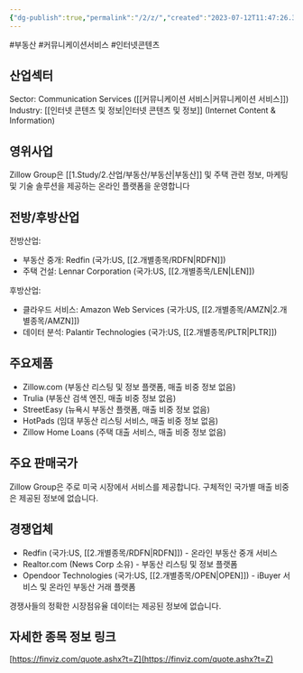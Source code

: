 ```yaml
---
{"dg-publish":true,"permalink":"/2/z/","created":"2023-07-12T11:47:26.373+09:00","updated":"2025-07-29T21:37:05.428+09:00"}
---
```


#부동산 #커뮤니케이션서비스 #인터넷콘텐츠


## 산업섹터

Sector: Communication Services ([[커뮤니케이션 서비스\|커뮤니케이션 서비스]])  
Industry: [[인터넷 콘텐츠 및 정보\|인터넷 콘텐츠 및 정보]] (Internet Content & Information)

## 영위사업

Zillow Group은 [[1.Study/2.산업/부동산/부동산\|부동산]] 및 주택 관련 정보, 마케팅 및 기술 솔루션을 제공하는 온라인 플랫폼을 운영합니다

## 전방/후방산업

전방산업:

- 부동산 중개: Redfin (국가:US, [[2.개별종목/RDFN\|RDFN]])
- 주택 건설: Lennar Corporation (국가:US, [[2.개별종목/LEN\|LEN]])

후방산업:

- 클라우드 서비스: Amazon Web Services (국가:US, [[2.개별종목/AMZN\|2.개별종목/AMZN]])
- 데이터 분석: Palantir Technologies (국가:US, [[2.개별종목/PLTR\|PLTR]])

## 주요제품

- Zillow.com (부동산 리스팅 및 정보 플랫폼, 매출 비중 정보 없음)
- Trulia (부동산 검색 엔진, 매출 비중 정보 없음)
- StreetEasy (뉴욕시 부동산 플랫폼, 매출 비중 정보 없음)
- HotPads (임대 부동산 리스팅 서비스, 매출 비중 정보 없음)
- Zillow Home Loans (주택 대출 서비스, 매출 비중 정보 없음)[](https://www.zillowgroup.com/about-us/business/)

## 주요 판매국가

Zillow Group은 주로 미국 시장에서 서비스를 제공합니다[](https://finance.yahoo.com/quote/Z/profile/?guccounter=1). 구체적인 국가별 매출 비중은 제공된 정보에 없습니다.

## 경쟁업체

- Redfin (국가:US, [[2.개별종목/RDFN\|RDFN]]) - 온라인 부동산 중개 서비스
- Realtor.com (News Corp 소유) - 부동산 리스팅 및 정보 플랫폼
- Opendoor Technologies (국가:US, [[2.개별종목/OPEN\|OPEN]]) - iBuyer 서비스 및 온라인 부동산 거래 플랫폼

경쟁사들의 정확한 시장점유율 데이터는 제공된 정보에 없습니다.

## 자세한 종목 정보 링크

[https://finviz.com/quote.ashx?t=Z](https://finviz.com/quote.ashx?t=Z)